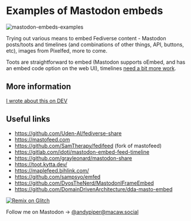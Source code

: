 # Examples of Mastodon embeds

![mastodon-embeds-examples](https://socialify.git.ci/andypiper/mastodon-embeds-examples/image?description=1&font=Bitter&logo=https%3A%2F%2Fraw.githubusercontent.com%2Fandypiper%2Fmastodon-embeds-examples%2Fff381187771674005e7be76426a5f6034c395b11%2Fmastodon-logo.svg&name=1&owner=1&pattern=Floating%20Cogs&theme=Light)

Trying out various means to embed Fediverse content - Mastodon posts/toots and timelines (and combinations of other things, API, buttons, etc), images from Pixelfed, more to come.

Toots are straightforward to embed (Mastodon supports oEmbed, and has an embed code option on the web UI), timelines [need a bit more work](https://github.com/mastodon/mastodon/issues/6094).

## More information

[I wrote about this on DEV](https://dev.to/andypiper/a-opportunity-for-developers-1ee4)

## Useful links

- https://github.com/Uden-AI/fediverse-share
- https://mastofeed.com
- https://github.com/SamTherapy/fedifeed (fork of mastofeed)
- https://gitlab.com/idotj/mastodon-embed-feed-timeline
- https://github.com/grayleonard/mastodon-share
- https://toot.kytta.dev/
- https://maplefeed.bihlink.com/
- https://github.com/sampsyo/emfed
- https://github.com/DyosTheNerd/MastodonIFrameEmbed
- https://github.com/DomainDrivenArchitecture/dda-masto-embed

[![Remix on Glitch](https://cdn.glitch.com/2703baf2-b643-4da7-ab91-7ee2a2d00b5b%2Fremix-button-v2.svg)](https://glitch.com/edit/#!/remix/mastodon-embeds)

Follow me on Mastodon -> [@andypiper@macaw.social](https://macaw.social/@andypiper)
